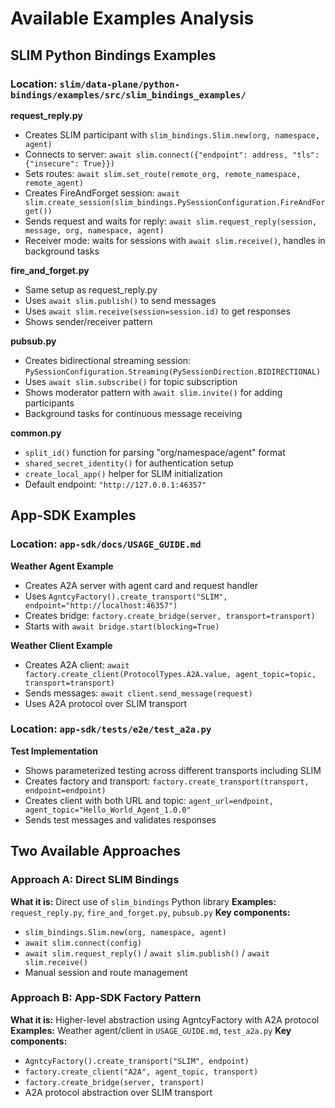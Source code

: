 # Available Examples Analysis

## SLIM Python Bindings Examples

### Location: `slim/data-plane/python-bindings/examples/src/slim_bindings_examples/`

**request_reply.py**
- Creates SLIM participant with `slim_bindings.Slim.new(org, namespace, agent)`
- Connects to server: `await slim.connect({"endpoint": address, "tls": {"insecure": True}})`
- Sets routes: `await slim.set_route(remote_org, remote_namespace, remote_agent)`
- Creates FireAndForget session: `await slim.create_session(slim_bindings.PySessionConfiguration.FireAndForget())`
- Sends request and waits for reply: `await slim.request_reply(session, message, org, namespace, agent)`
- Receiver mode: waits for sessions with `await slim.receive()`, handles in background tasks

**fire_and_forget.py**
- Same setup as request_reply.py
- Uses `await slim.publish()` to send messages
- Uses `await slim.receive(session=session.id)` to get responses
- Shows sender/receiver pattern

**pubsub.py**
- Creates bidirectional streaming session: `PySessionConfiguration.Streaming(PySessionDirection.BIDIRECTIONAL)`
- Uses `await slim.subscribe()` for topic subscription
- Shows moderator pattern with `await slim.invite()` for adding participants
- Background tasks for continuous message receiving

**common.py**
- `split_id()` function for parsing "org/namespace/agent" format
- `shared_secret_identity()` for authentication setup
- `create_local_app()` helper for SLIM initialization
- Default endpoint: `"http://127.0.0.1:46357"`

## App-SDK Examples

### Location: `app-sdk/docs/USAGE_GUIDE.md`

**Weather Agent Example**
- Creates A2A server with agent card and request handler
- Uses `AgntcyFactory().create_transport("SLIM", endpoint="http://localhost:46357")`
- Creates bridge: `factory.create_bridge(server, transport=transport)`
- Starts with `await bridge.start(blocking=True)`

**Weather Client Example**
- Creates A2A client: `await factory.create_client(ProtocolTypes.A2A.value, agent_topic=topic, transport=transport)`
- Sends messages: `await client.send_message(request)`
- Uses A2A protocol over SLIM transport

### Location: `app-sdk/tests/e2e/test_a2a.py`

**Test Implementation**
- Shows parameterized testing across different transports including SLIM
- Creates factory and transport: `factory.create_transport(transport, endpoint=endpoint)`
- Creates client with both URL and topic: `agent_url=endpoint, agent_topic="Hello_World_Agent_1.0.0"`
- Sends test messages and validates responses

## Two Available Approaches

### Approach A: Direct SLIM Bindings
**What it is:** Direct use of `slim_bindings` Python library
**Examples:** `request_reply.py`, `fire_and_forget.py`, `pubsub.py`
**Key components:**
- `slim_bindings.Slim.new(org, namespace, agent)`
- `await slim.connect(config)`
- `await slim.request_reply()` / `await slim.publish()` / `await slim.receive()`
- Manual session and route management

### Approach B: App-SDK Factory Pattern
**What it is:** Higher-level abstraction using AgntcyFactory with A2A protocol
**Examples:** Weather agent/client in `USAGE_GUIDE.md`, `test_a2a.py`
**Key components:**
- `AgntcyFactory().create_transport("SLIM", endpoint)`
- `factory.create_client("A2A", agent_topic, transport)`
- `factory.create_bridge(server, transport)`
- A2A protocol abstraction over SLIM transport